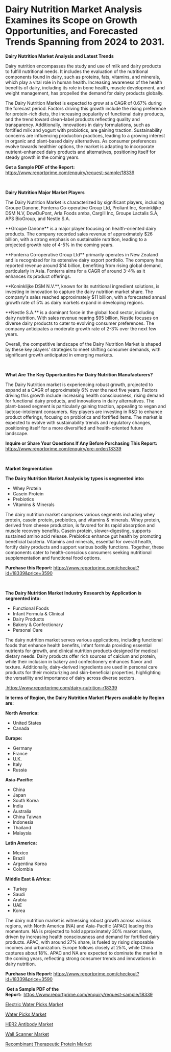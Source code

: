 <p><h1>Dairy Nutrition Market Analysis Examines its Scope on Growth Opportunities, and Forecasted Trends Spanning from 2024 to 2031.</h1></p><p><strong>Dairy Nutrition Market Analysis and Latest Trends</strong></p>
<p><p>Dairy nutrition encompasses the study and use of milk and dairy products to fulfill nutritional needs. It includes the evaluation of the nutritional components found in dairy, such as proteins, fats, vitamins, and minerals, which play a vital role in human health. Increasing awareness of the health benefits of dairy, including its role in bone health, muscle development, and weight management, has propelled the demand for dairy products globally.</p><p>The Dairy Nutrition Market is expected to grow at a CAGR of 0.67% during the forecast period. Factors driving this growth include the rising preference for protein-rich diets, the increasing popularity of functional dairy products, and the trend toward clean-label products reflecting quality and transparency. Additionally, innovations in dairy formulations, such as fortified milk and yogurt with probiotics, are gaining traction. Sustainability concerns are influencing production practices, leading to a growing interest in organic and plant-based dairy alternatives. As consumer preferences evolve towards healthier options, the market is adapting to incorporate nutrient-enhanced dairy products and alternatives, positioning itself for steady growth in the coming years.</p></p>
<p><strong>Get a Sample PDF of the Report:&nbsp;</strong> <a href="https://www.reportprime.com/enquiry/request-sample/18339?utm_campaign=1082&utm_medium=2&utm_source=Github&utm_content=ia&utm_term=21112024&utm_id=dairy-nutrition">https://www.reportprime.com/enquiry/request-sample/18339</a></p>
<p>&nbsp;</p>
<p><strong>Dairy Nutrition Major Market Players</strong></p>
<p><p>The Dairy Nutrition Market is characterized by significant players, including Groupe Danone, Fonterra Co-operative Group Ltd, Proliant Inc, Koninklijke DSM N.V, DowDuPont, Arla Foods amba, Cargill Inc, Groupe Lactalis S.A, APS BioGroup, and Nestle S.A. </p><p>**Groupe Danone** is a major player focusing on health-oriented dairy products. The company recorded sales revenue of approximately $26 billion, with a strong emphasis on sustainable nutrition, leading to a projected growth rate of 4-5% in the coming years.</p><p>**Fonterra Co-operative Group Ltd** primarily operates in New Zealand and is recognized for its extensive dairy export portfolio. The company has reported revenue around $14 billion, benefiting from rising global demand, particularly in Asia. Fonterra aims for a CAGR of around 3-4% as it enhances its product offerings.</p><p>**Koninklijke DSM N.V.**, known for its nutritional ingredient solutions, is investing in innovation to capture the dairy nutrition market share. The company's sales reached approximately $11 billion, with a forecasted annual growth rate of 5% as dairy markets expand in developing regions.</p><p>**Nestle S.A.** is a dominant force in the global food sector, including dairy nutrition. With sales revenue nearing $95 billion, Nestle focuses on diverse dairy products to cater to evolving consumer preferences. The company anticipates a moderate growth rate of 2-3% over the next few years.</p><p>Overall, the competitive landscape of the Dairy Nutrition Market is shaped by these key players' strategies to meet shifting consumer demands, with significant growth anticipated in emerging markets.</p></p>
<p>&nbsp;</p>
<p><strong>What Are The Key Opportunities For Dairy Nutrition Manufacturers?</strong></p>
<p><p>The Dairy Nutrition market is experiencing robust growth, projected to expand at a CAGR of approximately 6% over the next five years. Factors driving this growth include increasing health consciousness, rising demand for functional dairy products, and innovations in dairy alternatives. The plant-based segment is particularly gaining traction, appealing to vegan and lactose-intolerant consumers. Key players are investing in R&D to enhance product offerings, focusing on probiotics and fortified items. The market is expected to evolve with sustainability trends and regulatory changes, positioning itself for a more diversified and health-oriented future landscape.</p></p>
<p><strong>Inquire or Share Your Questions If Any Before Purchasing This Report:</strong> <a href="https://www.reportprime.com/enquiry/pre-order/18339?utm_campaign=1082&utm_medium=2&utm_source=Github&utm_content=ia&utm_term=21112024&utm_id=dairy-nutrition">https://www.reportprime.com/enquiry/pre-order/18339</a></p>
<p>&nbsp;</p>
<p><strong>Market Segmentation</strong></p>
<p><strong>The Dairy Nutrition Market Analysis by types is segmented into:</strong></p>
<p><ul><li>Whey Protein</li><li>Casein Protein</li><li>Prebiotics</li><li>Vitamins & Minerals</li></ul></p>
<p><p>The dairy nutrition market comprises various segments including whey protein, casein protein, prebiotics, and vitamins & minerals. Whey protein, derived from cheese production, is favored for its rapid absorption and muscle recovery benefits. Casein protein, slower-digesting, supports sustained amino acid release. Prebiotics enhance gut health by promoting beneficial bacteria. Vitamins and minerals, essential for overall health, fortify dairy products and support various bodily functions. Together, these components cater to health-conscious consumers seeking nutritional supplementation and functional food options.</p></p>
<p><strong>Purchase this Report:&nbsp;</strong><a href="https://www.reportprime.com/checkout?id=18339&price=3590&utm_campaign=1082&utm_medium=2&utm_source=Github&utm_content=ia&utm_term=21112024&utm_id=dairy-nutrition">https://www.reportprime.com/checkout?id=18339&price=3590</a></p>
<p>&nbsp;</p>
<p><strong>The Dairy Nutrition Market Industry Research by Application is segmented into:</strong></p>
<p><ul><li>Functional Foods</li><li>Infant Formula & Clinical</li><li>Dairy Products</li><li>Bakery & Confectionary</li><li>Personal Care</li></ul></p>
<p><p>The dairy nutrition market serves various applications, including functional foods that enhance health benefits, infant formula providing essential nutrients for growth, and clinical nutrition products designed for medical dietary needs. Dairy products offer rich sources of calcium and protein, while their inclusion in bakery and confectionery enhances flavor and texture. Additionally, dairy-derived ingredients are used in personal care products for their moisturizing and skin-beneficial properties, highlighting the versatility and importance of dairy across diverse sectors.</p></p>
<p><a href="https://www.reportprime.com/dairy-nutrition-r18339?utm_campaign=1082&utm_medium=2&utm_source=Github&utm_content=ia&utm_term=21112024&utm_id=dairy-nutrition">&nbsp;https://www.reportprime.com/dairy-nutrition-r18339</a></p>
<p><strong>In terms of Region, the Dairy Nutrition Market Players available by Region are:</strong></p>
<p>
    <p> <strong> North America: </strong>
        <ul>
            <li>United States</li>
            <li>Canada</li>
        </ul>
        </p> 
    <p> <strong> Europe: </strong>
        <ul>
            <li>Germany</li>
            <li>France</li>
            <li>U.K.</li>
            <li>Italy</li>
            <li>Russia</li>
        </ul>
        </p> 
    <p> <strong> Asia-Pacific: </strong>
        <ul>
            <li>China</li>
            <li>Japan</li>
            <li>South Korea</li>
            <li>India</li>
            <li>Australia</li>
            <li>China Taiwan</li>
            <li>Indonesia</li>
            <li>Thailand</li>
            <li>Malaysia</li>
        </ul>
        </p> 
    <p> <strong> Latin America: </strong>
        <ul>
            <li>Mexico</li>
            <li>Brazil</li>
            <li>Argentina Korea</li>
            <li>Colombia</li>
        </ul>
        </p> 
    <p> <strong> Middle East & Africa: </strong>
        <ul>
            <li>Turkey</li>
            <li>Saudi</li>
            <li>Arabia</li>
            <li>UAE</li>
            <li>Korea</li>
        </ul>
    </p>
    </p>
<p><p>The dairy nutrition market is witnessing robust growth across various regions, with North America (NA) and Asia-Pacific (APAC) leading this momentum. NA is projected to hold approximately 30% market share, driven by increasing health consciousness and demand for fortified dairy products. APAC, with around 27% share, is fueled by rising disposable incomes and urbanization. Europe follows closely at 25%, while China captures about 18%. APAC and NA are expected to dominate the market in the coming years, reflecting strong consumer trends and innovations in dairy nutrition.</p></p>
<p><strong>Purchase this Report: </strong><a href="https://www.reportprime.com/checkout?id=18339&price=3590&utm_campaign=1082&utm_medium=2&utm_source=Github&utm_content=ia&utm_term=21112024&utm_id=dairy-nutrition">https://www.reportprime.com/checkout?id=18339&price=3590</a></p>
<p>&nbsp;<strong>Get a Sample PDF of the Report:&nbsp;&nbsp;</strong><a href="https://www.reportprime.com/enquiry/request-sample/18339?utm_campaign=1082&utm_medium=2&utm_source=Github&utm_content=ia&utm_term=21112024&utm_id=dairy-nutrition">https://www.reportprime.com/enquiry/request-sample/18339</a></p>
<p><strong></strong></p>
<p><p><a href="https://www.linkedin.com/pulse/current-future-growth-potential-electric-water-picks-market-vjpae?utm_campaign=1082&utm_medium=2&utm_source=Github&utm_content=ia&utm_term=21112024&utm_id=dairy-nutrition">Electric Water Picks Market</a></p><p><a href="https://www.linkedin.com/pulse/water-picks-market-report-demographics-target-forecast-qcpre?utm_campaign=1082&utm_medium=2&utm_source=Github&utm_content=ia&utm_term=21112024&utm_id=dairy-nutrition">Water Picks Market</a></p><p><a href="https://issuu.com/reportprime-2/docs/her2-antibody-market-size-2030.pptx_49323b30b6ada1?utm_campaign=1082&utm_medium=2&utm_source=Github&utm_content=ia&utm_term=21112024&utm_id=dairy-nutrition">HER2 Antibody Market</a></p><p><a href="https://www.linkedin.com/pulse/future-outlook-wall-scanner-market-2024-2031-consistent-growth-dlh3e?utm_campaign=1082&utm_medium=2&utm_source=Github&utm_content=ia&utm_term=21112024&utm_id=dairy-nutrition">Wall Scanner Market</a></p><p><a href="https://issuu.com/reportprime-2/docs/recombinant-therapeutic-protein-mar_4f2113ea65c79a?utm_campaign=1082&utm_medium=2&utm_source=Github&utm_content=ia&utm_term=21112024&utm_id=dairy-nutrition">Recombinant Therapeutic Protein Market</a></p></p>